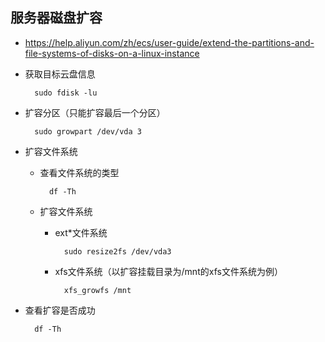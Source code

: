 ## 服务器磁盘扩容
- https://help.aliyun.com/zh/ecs/user-guide/extend-the-partitions-and-file-systems-of-disks-on-a-linux-instance
- 获取目标云盘信息

		sudo fdisk -lu
- 扩容分区（只能扩容最后一个分区）

		sudo growpart /dev/vda 3 
- 扩容文件系统
	- 查看文件系统的类型

			df -Th
	- 扩容文件系统
		- ext*文件系统

				sudo resize2fs /dev/vda3
		- xfs文件系统（以扩容挂载目录为/mnt的xfs文件系统为例）

				xfs_growfs /mnt
- 查看扩容是否成功

		df -Th
